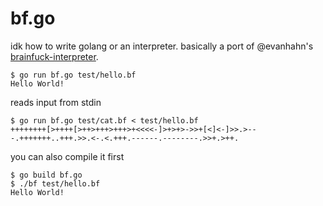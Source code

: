 # bf.go

idk how to write golang or an interpreter. basically a port of @evanhahn's [brainfuck-interpreter](https://github.com/EvanHahn/brainfuck-interpreter).

```shell
$ go run bf.go test/hello.bf
Hello World!
```

reads input from stdin

```shell
$ go run bf.go test/cat.bf < test/hello.bf
++++++++[>++++[>++>+++>+++>+<<<<-]>+>+>->>+[<]<-]>>.>---.+++++++..+++.>>.<-.<.+++.------.--------.>>+.>++.
```

you can also compile it first

```shell
$ go build bf.go
$ ./bf test/hello.bf
Hello World!
```
